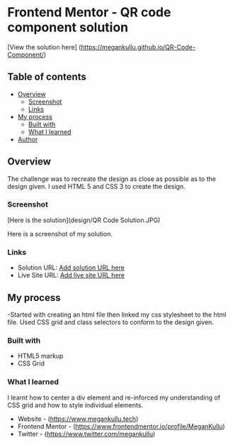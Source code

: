 # Frontend Mentor - QR code component solution

[View the solution here] (https://megankullu.github.io/QR-Code-Component/)
## Table of contents

- [Overview](#overview)
  - [Screenshot](#screenshot)
  - [Links](#links)
- [My process](#my-process)
  - [Built with](#built-with)
  - [What I learned](#what-i-learned)
- [Author](#author)


## Overview

The challenge was to recreate the design as close as possible as to the design given.
I used HTML 5 and CSS 3 to create the design.

### Screenshot

[Here is the solution](design/QR Code Solution.JPG)

Here is a screenshot of my solution.


### Links

- Solution URL: [Add solution URL here](https://your-solution-url.com)
- Live Site URL: [Add live site URL here](https://your-live-site-url.com)

## My process

-Started with creating an html file then linked my css stylesheet to the html file. Used CSS grid and class selectors to
conform to the design given.

### Built with

- HTML5 markup
- CSS Grid


### What I learned

I learnt how to center a div element and re-inforced my understanding of CSS grid and how to style individual elements.

- Website - (https://www.megankullu.tech)
- Frontend Mentor - (https://www.frontendmentor.io/profile/MeganKullu)
- Twitter - (https://www.twitter.com/megankullu)
